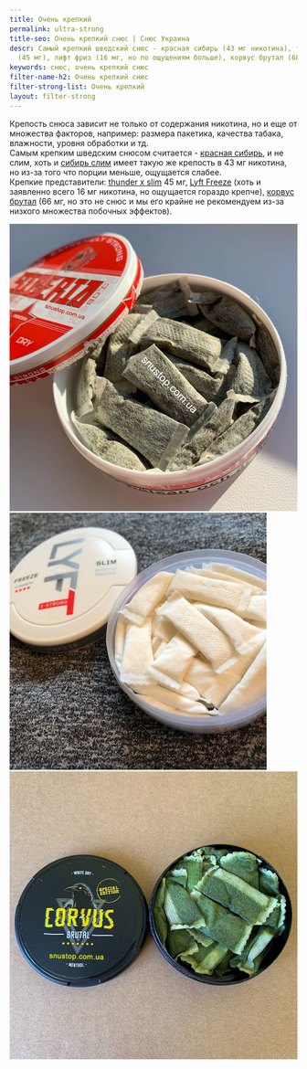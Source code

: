 ```yaml
---
title: Очень крепкий
permalink: ultra-strong
title-seo: Очень крепкий снюс | Снюс Украина
descr: Самый крепкий шведский снюс - красная сибирь (43 мг никотина), тандер х слим
  (45 мг), лифт фриз (16 мг, но по ощущениям больше), корвус брутал (68 мг)
keywords: снюс, очень крепкий снюс
filter-name-h2: Очень крепкий снюс
filter-strong-list: Очень крепкий
layout: filter-strong
---
```


Крепость снюса зависит не только от содержания никотина, но и еще от множества факторов, например: размера пакетика, качества табака, влажности, уровня обработки и тд.<br>
Самым крепким шведским снюсом считается - [красная сибирь](/siberia-white), и не слим, хоть и [сибирь слим](/siberia-white-dry-slim) имеет такую же крепость в 43 мг никотина, но из-за того что порции меньше, ощущается слабее.<br>
Крепкие представители: [thunder x slim](/thunder-x-slim-white-dry) 45 мг, [Lyft Freeze](/lyft-x-strong-freeze-slim-white) (хоть и заявленно всего 16 мг никотина, но ощущается гораздо крепче), [корвус брутал](/corvus-brutal) (66 мг, но это не снюс и мы его крайне не рекомендуем из-за низкого множества побочных эффектов).
<div class="popup-gallery d-flex mb-1">
	<a class="mr-2" href="/img/products/siberia-white-dry-slim/siberia-white-dry-slim-open-portion.jpg" title="<a href='/siberia-white-dry-slim'>Красная сибирь слим</a>, хоть и не самая крепкая, но более практичная чем <a href='/siberia-white'>обычная сибирь</a>"><img class="img-fluid" src="/img/products/siberia-white-dry-slim/siberia-white-dry-slim-open-portion.jpg" alt="Красная сибирь слим открытая"></a>
	<a class="mr-2" href="/img/products/lyft-freeze/lyft-freeze-open.jpg" title="<a href='/lyft-x-strong-freeze-slim-white'>Лифт фриз</a>, белый снюс"><img class="img-fluid" src="/img/products/lyft-freeze/lyft-freeze-open.jpg" alt="Снюс лифт фриз открытый"></a>
	<a href="/img/products/corvus/corvus-brutal-open.jpg" title="Срок годности (дата)"><img class="img-fluid" src="/img/products/corvus/corvus-brutal-open.jpg" alt="Снюс оффроад х срок годности"></a>
</div>